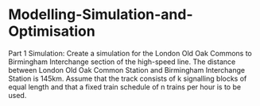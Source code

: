 # Modelling-Simulation-and-Optimisation
Part 1 Simulation: Create a simulation for the London Old Oak Commons to Birmingham Interchange section of the high-speed line. The distance between London Old Oak Common Station and Birmingham Interchange Station is 145km. Assume that the track consists of k signalling blocks of equal length and that a fixed train schedule of n trains per hour is to be used.
